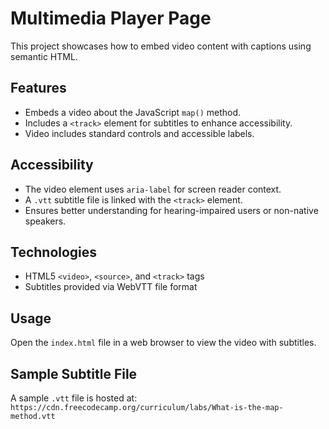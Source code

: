 # Multimedia Player Page

This project showcases how to embed video content with captions using semantic HTML.

## Features

- Embeds a video about the JavaScript `map()` method.
- Includes a `<track>` element for subtitles to enhance accessibility.
- Video includes standard controls and accessible labels.

## Accessibility

- The video element uses `aria-label` for screen reader context.
- A `.vtt` subtitle file is linked with the `<track>` element.
- Ensures better understanding for hearing-impaired users or non-native speakers.

## Technologies

- HTML5 `<video>`, `<source>`, and `<track>` tags
- Subtitles provided via WebVTT file format

## Usage

Open the `index.html` file in a web browser to view the video with subtitles.

## Sample Subtitle File

A sample `.vtt` file is hosted at:  
`https://cdn.freecodecamp.org/curriculum/labs/What-is-the-map-method.vtt`

